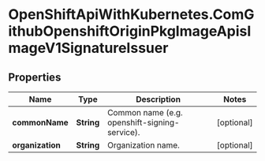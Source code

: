 # OpenShiftApiWithKubernetes.ComGithubOpenshiftOriginPkgImageApisImageV1SignatureIssuer

## Properties
Name | Type | Description | Notes
------------ | ------------- | ------------- | -------------
**commonName** | **String** | Common name (e.g. openshift-signing-service). | [optional] 
**organization** | **String** | Organization name. | [optional] 


